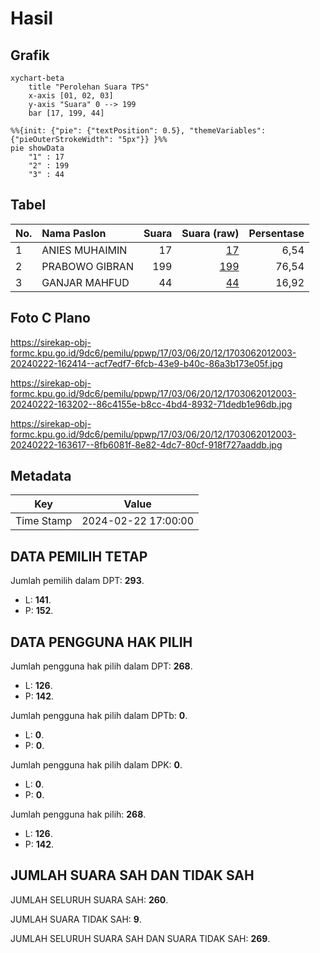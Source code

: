# Hasil

## Grafik

```mermaid
xychart-beta
    title "Perolehan Suara TPS"
    x-axis [01, 02, 03]
    y-axis "Suara" 0 --> 199
    bar [17, 199, 44]
```

```mermaid
%%{init: {"pie": {"textPosition": 0.5}, "themeVariables": {"pieOuterStrokeWidth": "5px"}} }%%
pie showData
    "1" : 17
    "2" : 199
    "3" : 44
```

## Tabel

| No. | Nama Paslon    | Suara | Suara (raw) | Persentase |
|:--- |:-------------- | -----:| -----------:| ----------:|
| 1   | ANIES MUHAIMIN | 17    | [17][p-1]   | 6,54       |
| 2   | PRABOWO GIBRAN | 199   | [199][p-2]  | 76,54      |
| 3   | GANJAR MAHFUD  | 44    | [44][p-3]   | 16,92      |


[p-1]: https://github.com/gigit-pemilu/pemilu-2024-17-bengkulu/blob/main/pilpres/hitung-suara/sub/17-bengkulu/sub/03-bengkulu-utara/sub/06-kerkap/sub/2012-aur-gading/sub/003-tps/sub/paslon-1.txt
[p-2]: https://github.com/gigit-pemilu/pemilu-2024-17-bengkulu/blob/main/pilpres/hitung-suara/sub/17-bengkulu/sub/03-bengkulu-utara/sub/06-kerkap/sub/2012-aur-gading/sub/003-tps/sub/paslon-2.txt
[p-3]: https://github.com/gigit-pemilu/pemilu-2024-17-bengkulu/blob/main/pilpres/hitung-suara/sub/17-bengkulu/sub/03-bengkulu-utara/sub/06-kerkap/sub/2012-aur-gading/sub/003-tps/sub/paslon-3.txt

## Foto C Plano

https://sirekap-obj-formc.kpu.go.id/9dc6/pemilu/ppwp/17/03/06/20/12/1703062012003-20240222-162414--acf7edf7-6fcb-43e9-b40c-86a3b173e05f.jpg

https://sirekap-obj-formc.kpu.go.id/9dc6/pemilu/ppwp/17/03/06/20/12/1703062012003-20240222-163202--86c4155e-b8cc-4bd4-8932-71dedb1e96db.jpg

https://sirekap-obj-formc.kpu.go.id/9dc6/pemilu/ppwp/17/03/06/20/12/1703062012003-20240222-163617--8fb6081f-8e82-4dc7-80cf-918f727aaddb.jpg


## Metadata

| Key        | Value               |
| ---------- | ------------------- |
| Time Stamp | 2024-02-22 17:00:00 |


## DATA PEMILIH TETAP

Jumlah pemilih dalam DPT: **293**.
 * L: **141**.
 * P: **152**.

## DATA PENGGUNA HAK PILIH

Jumlah pengguna hak pilih dalam DPT: **268**.
 * L: **126**.
 * P: **142**.

Jumlah pengguna hak pilih dalam DPTb: **0**.
 * L: **0**.
 * P: **0**.

Jumlah pengguna hak pilih dalam DPK: **0**.
 * L: **0**.
 * P: **0**.

Jumlah pengguna hak pilih: **268**.
 * L: **126**.
 * P: **142**.

## JUMLAH SUARA SAH DAN TIDAK SAH

JUMLAH SELURUH SUARA SAH: **260**.

JUMLAH SUARA TIDAK SAH: **9**.

JUMLAH SELURUH SUARA SAH DAN SUARA TIDAK SAH: **269**.



